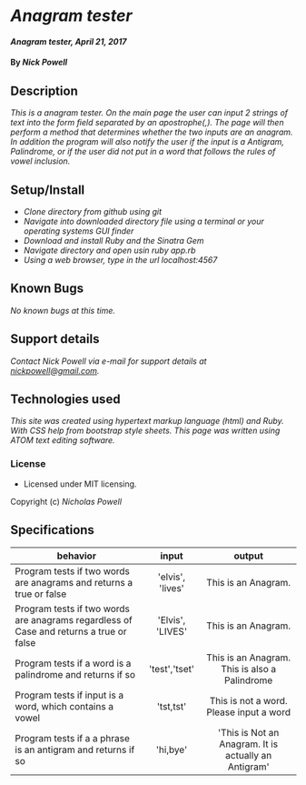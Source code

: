 # _Anagram tester_

#### _Anagram tester, April 21, 2017_

#### By _Nick Powell_

## Description

_This is a anagram tester. On the main page the user can input 2 strings of text into the form field separated by an apostrophe(,). The page will then perform a method that determines whether the two inputs are an anagram. In addition the program will also notify the user if the input is a Antigram, Palindrome, or if the user did not put in a word that follows the rules of vowel inclusion._


## Setup/Install

* _Clone directory from github using git_
* _Navigate into downloaded directory file using a terminal or your operating systems GUI finder_
* _Download and install Ruby and the Sinatra Gem_
* _Navigate directory and open usin ruby app.rb_
* _Using a web browser, type in the url localhost:4567_

## Known Bugs

_No known bugs at this time._

## Support details

_Contact Nick Powell via e-mail for support details at nickpowell@gmail.com._

## Technologies used

_This site was created using hypertext markup language (html) and Ruby. With CSS help from bootstrap style sheets. This page was written using ATOM text editing software._

### License

* Licensed under MIT licensing.

Copyright (c) _Nicholas Powell_



## Specifications

| behavior |  input   |  output  |
|----------|:--------:|:--------:|
|Program tests if two words are anagrams and returns a true or false| 'elvis', 'lives' | This is an Anagram. |
|Program tests if two words are anagrams regardless of Case and returns a true or false| 'Elvis', 'LIVES' | This is an Anagram. |
|Program tests if a word is a palindrome and returns if so| 'test','tset' | This is an Anagram. This is also a Palindrome |
|Program tests if input is a word, which contains a vowel | 'tst,tst' | This is not a word. Please input a word |
|Program tests if a a phrase is an antigram and returns if so| 'hi,bye' | 'This is Not an Anagram. It is actually an Antigram' |
